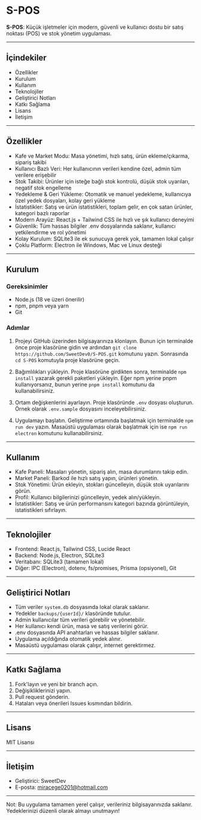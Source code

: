 # S-POS

**S-POS**: Küçük işletmeler için modern, güvenli ve kullanıcı dostu bir satış noktası (POS) ve stok yönetim uygulaması.

---

## İçindekiler

- Özellikler  
- Kurulum  
- Kullanım  
- Teknolojiler  
- Geliştirici Notları  
- Katkı Sağlama  
- Lisans  
- İletişim  

---

## Özellikler

- Kafe ve Market Modu: Masa yönetimi, hızlı satış, ürün ekleme/çıkarma, sipariş takibi  
- Kullanıcı Bazlı Veri: Her kullanıcının verileri kendine özel, admin tüm verilere erişebilir  
- Stok Takibi: Ürünler için isteğe bağlı stok kontrolü, düşük stok uyarıları, negatif stok engelleme  
- Yedekleme & Geri Yükleme: Otomatik ve manuel yedekleme, kullanıcıya özel yedek dosyaları, kolay geri yükleme  
- İstatistikler: Satış ve ürün istatistikleri, toplam gelir, en çok satan ürünler, kategori bazlı raporlar  
- Modern Arayüz: React.js + Tailwind CSS ile hızlı ve şık kullanıcı deneyimi  
- Güvenlik: Tüm hassas bilgiler .env dosyalarında saklanır, kullanıcı yetkilendirme ve rol yönetimi  
- Kolay Kurulum: SQLite3 ile ek sunucuya gerek yok, tamamen lokal çalışır  
- Çoklu Platform: Electron ile Windows, Mac ve Linux desteği  

---

## Kurulum

### Gereksinimler

- Node.js (18 ve üzeri önerilir)  
- npm, pnpm veya yarn  
- Git  

### Adımlar

1. Projeyi GitHub üzerinden bilgisayarınıza klonlayın. Bunun için terminalde önce proje klasörüne gidin ve ardından `git clone https://github.com/SweetDev0/S-POS.git` komutunu yazın. Sonrasında `cd S-POS` komutuyla proje klasörüne geçin.

2. Bağımlılıkları yükleyin. Proje klasörüne girdikten sonra, terminalde `npm install` yazarak gerekli paketleri yükleyin. Eğer npm yerine pnpm kullanıyorsanız, bunun yerine `pnpm install` komutunu da kullanabilirsiniz.

3. Ortam değişkenlerini ayarlayın. Proje klasöründe `.env` dosyası oluşturun. Örnek olarak `.env.sample` dosyasını inceleyebilirsiniz.

4. Uygulamayı başlatın. Geliştirme ortamında başlatmak için terminalde `npm run dev` yazın. Masaüstü uygulaması olarak başlatmak için ise `npm run electron` komutunu kullanabilirsiniz.

---

## Kullanım

- Kafe Paneli: Masaları yönetin, sipariş alın, masa durumlarını takip edin.  
- Market Paneli: Barkod ile hızlı satış yapın, ürünleri yönetin.  
- Stok Yönetimi: Ürün ekleyin, stokları güncelleyin, düşük stok uyarılarını görün.  
- Profil: Kullanıcı bilgilerinizi güncelleyin, yedek alın/yükleyin.  
- İstatistikler: Satış ve ürün performansını kategori bazında görüntüleyin, istatistikleri sıfırlayın.  

---

## Teknolojiler

- Frontend: React.js, Tailwind CSS, Lucide React  
- Backend: Node.js, Electron, SQLite3  
- Veritabanı: SQLite3 (tamamen lokal)  
- Diğer: IPC (Electron), dotenv, fs/promises, Prisma (opsiyonel), Git  

---

## Geliştirici Notları

- Tüm veriler `system.db` dosyasında lokal olarak saklanır.  
- Yedekler `backups/{userId}/` klasöründe tutulur.  
- Admin kullanıcılar tüm verileri görebilir ve yönetebilir.  
- Her kullanıcı kendi ürün, masa ve satış verilerini görür.  
- .env dosyasında API anahtarları ve hassas bilgiler saklanır.  
- Uygulama açıldığında otomatik yedek alınır.  
- Masaüstü uygulaması olarak çalışır, internet gerektirmez.  

---

## Katkı Sağlama

1. Fork'layın ve yeni bir branch açın.  
2. Değişikliklerinizi yapın.  
3. Pull request gönderin.  
4. Hataları veya önerileri Issues kısmından bildirin.  

---

## Lisans

MIT Lisansı

---

## İletişim

- Geliştirici: SweetDev  
- E-posta: miracege0201@hotmail.com  

---

Not: Bu uygulama tamamen yerel çalışır, verileriniz bilgisayarınızda saklanır. Yedeklerinizi düzenli olarak almayı unutmayın! 